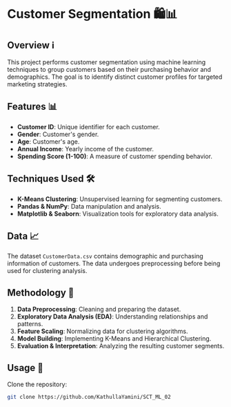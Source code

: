 # Customer Segmentation 🛍️📊

## Overview ℹ️

This project performs customer segmentation using machine learning techniques to group customers based on their purchasing behavior and demographics. The goal is to identify distinct customer profiles for targeted marketing strategies.

## Features 📊

- **Customer ID**: Unique identifier for each customer.
- **Gender**: Customer's gender.
- **Age**: Customer's age.
- **Annual Income**: Yearly income of the customer.
- **Spending Score (1-100)**: A measure of customer spending behavior.

## Techniques Used 🛠️

- **K-Means Clustering**: Unsupervised learning for segmenting customers.
- **Pandas & NumPy**: Data manipulation and analysis.
- **Matplotlib & Seaborn**: Visualization tools for exploratory data analysis.

## Data 📈

The dataset `CustomerData.csv` contains demographic and purchasing information of customers. The data undergoes preprocessing before being used for clustering analysis.

## Methodology 🚀

1. **Data Preprocessing**: Cleaning and preparing the dataset.
2. **Exploratory Data Analysis (EDA)**: Understanding relationships and patterns.
3. **Feature Scaling**: Normalizing data for clustering algorithms.
4. **Model Building**: Implementing K-Means and Hierarchical Clustering.
5. **Evaluation & Interpretation**: Analyzing the resulting customer segments.

## Usage 🚀

Clone the repository:

```bash
git clone https://github.com/KathullaYamini/SCT_ML_02
```

